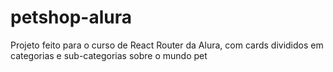 # petshop-alura
Projeto feito para o curso de React Router da Alura, com cards divididos em categorias e sub-categorias sobre o mundo pet
